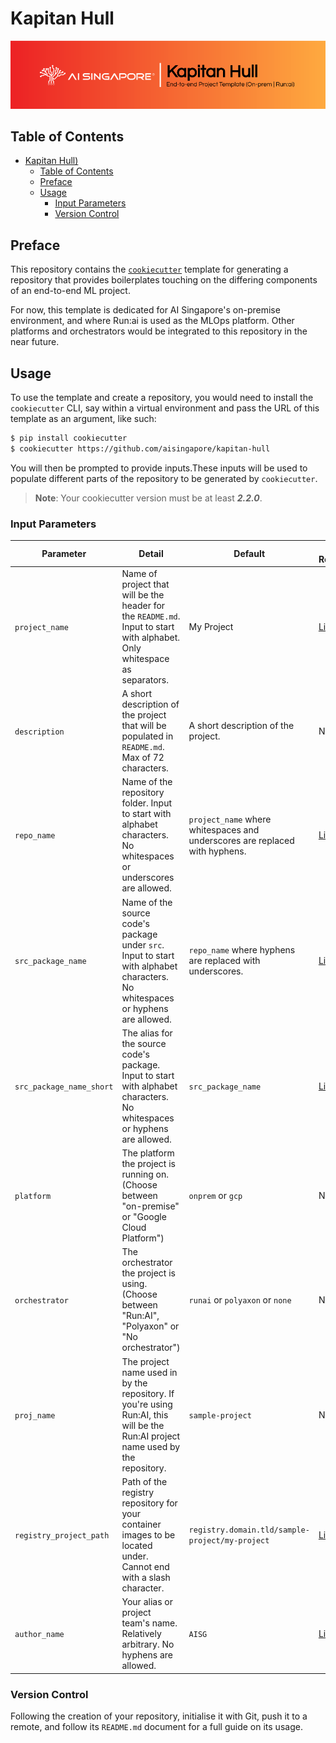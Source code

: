 # Kapitan Hull

![AI Singapore's Kapitan Hull EPTG Onprem Run:ai Banner](./assets/kapitan-hull-eptg-onprem-runai-banner.png)

## Table of Contents

- [Kapitan Hull)](#kapitan-hull)
  - [Table of Contents](#table-of-contents)
  - [Preface](#preface)
  - [Usage](#usage)
    - [Input Parameters](#input-parameters)
    - [Version Control](#version-control)

## Preface

This repository contains the [`cookiecutter`][ccutter] template for 
generating a repository that provides boilerplates touching on the 
differing components of an end-to-end ML project. 

For now, this template is dedicated for AI Singapore's on-premise 
environment, and where Run:ai is used as the MLOps platform. Other 
platforms and orchestrators would be integrated to this repository in
the near future.

[ccutter]: https://cookiecutter.readthedocs.io/en/stable/

## Usage

To use the template and create a repository, you would need to install
the `cookiecutter` CLI, say within a virtual environment and pass the
URL of this template as an argument, like such:

```bash
$ pip install cookiecutter
$ cookiecutter https://github.com/aisingapore/kapitan-hull
```

You will then be prompted to provide inputs.These inputs will be used to
populate different parts of the repository to be generated by
`cookiecutter`.

> **Note**: Your cookiecutter version must be at least ***2.2.0***.

### Input Parameters

| Parameter                | Detail                                                                                                                           | Default                                                                     | Regex Reference                                                                                                    	|
|------------------------- |--------------------------------------------------------------------------------------------------------------------------------- |---------------------------------------------------------------------------- |--------------------------------------------------------------------------------------------------------------------	|
| `project_name`           | Name of project that will be the header for the `README.md`. Input to start with alphabet. Only whitespace as separators.        | My Project                                                                  | [Link](https://github.com/aisingapore/kapitan-hull/blob/main/hooks/pre_gen_project.py#L8)  	|
| `description`            | A short description of the project that will be populated in `README.md`. Max of 72 characters.                                  | A short description of the project.                                         | NIL                                                                                                                	|
| `repo_name`              | Name of the repository folder. Input to start with alphabet characters. No whitespaces or underscores are allowed.               | `project_name` where whitespaces and underscores are replaced with hyphens. | [Link](https://github.com/aisingapore/kapitan-hull/blob/main/hooks/pre_gen_project.py#L13) 	|
| `src_package_name`       | Name of the source code's package under `src`. Input to start with alphabet characters. No whitespaces or hyphens are allowed.   | `repo_name` where hyphens are replaced with underscores.                    | [Link](https://github.com/aisingapore/kapitan-hull/blob/main/hooks/pre_gen_project.py#L16) 	|
| `src_package_name_short` | The alias for the source code's package. Input to start with alphabet characters. No whitespaces or hyphens are allowed.         | `src_package_name`                                                          | [Link](https://github.com/aisingapore/kapitan-hull/blob/main/hooks/pre_gen_project.py#L19) 	|
| `platform`               | The platform the project is running on. (Choose between "on-premise" or "Google Cloud Platform")                                 | `onprem` or `gcp`                                                           | NIL                                                                                                                 |
| `orchestrator`           | The orchestrator the project is using. (Choose between "Run:AI", "Polyaxon" or "No orchestrator")                                | `runai` or `polyaxon` or `none`                                             | NIL                                                                                                                 |
| `proj_name`              | The project name used in by the repository. If you're using Run:AI, this will be the Run:AI project name used by the repository. | `sample-project`                                                            | NIL                                                                                                                 |
| `registry_project_path`  | Path of the registry repository for your container images to be located under. Cannot end with a slash character.                | `registry.domain.tld/sample-project/my-project`                             | [Link](https://github.com/aisingapore/kapitan-hull/blob/main/hooks/pre_gen_project.py#L22) 	|
| `author_name`            | Your alias or project team's name. Relatively arbitrary. No hyphens are allowed.                                                 | `AISG`                                  	                                  | [Link](https://github.com/aisingapore/kapitan-hull/blob/main/hooks/pre_gen_project.py#L25) 	|

### Version Control

Following the creation of your repository, initialise it with Git, push 
it to a remote, and follow its `README.md` document for a full guide on 
its usage.
